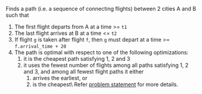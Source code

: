 Finds a path (i.e. a sequence of connecting flights) between 2 cities A and B such that
  1. The first flight departs from A at a time >= `t1`
  2. The last flight arrives at B at a time <= `t2`
  3. If flight `g` is taken after flight `f`, then `g` must depart at a time >= `f.arrival_time + 20`
  4. The path is optimal with respect to one of the following optimizations:
     1. it is the cheapest path satisfying 1, 2 and 3
     2. it uses the fewest number of flights among all paths satisfying 1, 2 and 3, and among all fewest flight paths it either
        1. arrives the earliest, or
        2. is the cheapest\\
Refer [problem statement](https://github.com/ayaandroid/COL106-assignments/blob/main/A5/COL106_A5.pdf) for more details.
